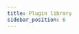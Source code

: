 ```yaml
---
title: Plugin library
sidebar_position: 6
---
```


 <!-- V2.0: No docs in the new version while there a link to plugin library in overview page   -->